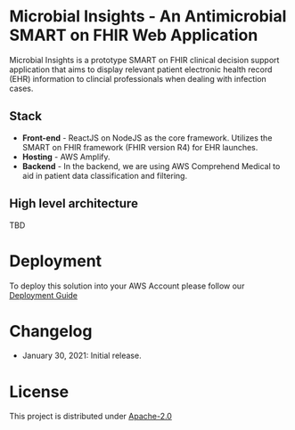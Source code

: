 # Microbial Insights - An Antimicrobial SMART on FHIR Web Application
Microbial Insights is a prototype SMART on FHIR clinical decision support application that aims to display relevant patient electronic health record (EHR) information to clincial professionals when dealing with infection cases.  

## Stack

* **Front-end** - ReactJS on NodeJS as the core framework. Utilizes the SMART on FHIR framework (FHIR version R4) for EHR launches.
* **Hosting** - AWS Amplify.
* **Backend** - In the backend, we are using AWS Comprehend Medical to aid in patient data classification and filtering. 

## High level architecture

TBD

# Deployment
To deploy this solution into your AWS Account please follow our [Deployment Guide](./docs/deployment_guide.md)


# Changelog
* January 30, 2021: Initial release.

# License
This project is distributed under  [Apache-2.0](https://github.com/UBC-CIC/antimicrobial_app_smart_fhir/blob/main/LICENSE) 
